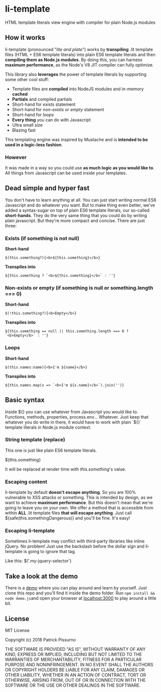 # li-template
HTML template literals view engine with compiler for plain Node.js modules

## How it works
li-template (pronounced "_lite and plate_") works by **transpiling** .lit template files (HTML + ES6 template literals) into plain ES6 template literals and then **compiling them as Node.js modules**. By doing this, you can harness **maximum performance**, as the Node's V8 JIT compiler can fully optimize.

This library also **leverages** the power of template literals by supporting some other cool stuff:
- Template files are **compiled** into NodeJS modules and in-memory **cached**
- **Partials** and compiled partials
- Short-hand for _exists_ statement
- Short-hand for _non-exists or empty_ statement
- Short-hand for _loops_
- **Every thing** you can do with Javascript
- Ultra small size
- Blazing fast

This templating engine was inspired by Mustache and is **intended to be used in a logic-less fashion**.

### However

It was made in a way so you could use **as much logic as you would like to**. All things from Javascript can be used inside your templates.

## Dead simple and hyper fast
You don't have to learn anything at all. You can just start writing normal ES6 Javascript and do whatever you want. But to make thing even better, we've added a syntax-sugar on top of plain ES6 template literals, our so-called **short-hands**. They do the very same thing that you could do by writing plain javascript. But they're more compact and concise. There are just three:

### Exists (if something is not null)
**Short-hand**

```$(this.something?){<b>${this.something}</b>}```

**Transpiles into**

```${this.something ? `<b>${this.something}</b>` : ''}```


### Non-exists or empty (if something is null or something.length === 0)
**Short-hand**

```$(!this.something?){<b>Empty</b>}```

**Transpiles into**

```${this.something == null || this.something.length === 0 ? `<b>Empty</b>` : ''}```


### Loops
**Short-hand**

```$(this.names:name){<b>I'm ${name}</b>}```

**Transpiles into**

```${this.names.map(x => `<b>I'm ${x.name}</b>`).join('')}```


## Basic syntax
Inside ${} you can use whatever from Javascript you would like to. Functions, methods, properties, process.env... Whatever. Just keep that whatever you do write in there, it would have to work with plain `${}` template literals in Node.js module context.

### String template (replace)
This one is just like plain ES6 template literals.

${this.something}

It will be replaced at render time with _this.something_'s value.

### Escaping content
li-template by default **doesn't escape anything**. So you are 100% vulnerable to XSS attacks or something. This is intended by design, as we want to achieve **maximum performance**. But this doesn't mean that we're going to leave you on your own. We offer a method that is accessible from within **ALL** .lit template files **that will escape anything**. Just call ${safe(this.somethingDangerous)} and you'll be fine. It's easy!

### Escaping li-template
Sometimes li-template may conflict with third-party libraries like inline jQuery. No problem! Just use the backslash before the dollar sign and li-template is going to ignore that tag.

Like this: \$('.my-jquery-selector')

## Take a look at the demo
There is a [demo](https://github.com/patrickpissurno/li-template/tree/master/demo) where you can play around and learn by yourself. Just clone this repo and you'll find it inside the demo folder. Run ```npm install && node demo.js```and open your browser at [localhost:3000](http://localhost:3000) to play around a little bit.

## License
MIT License

Copyright (c) 2018 Patrick Pissurno

THE SOFTWARE IS PROVIDED "AS IS", WITHOUT WARRANTY OF ANY KIND, EXPRESS OR
IMPLIED, INCLUDING BUT NOT LIMITED TO THE WARRANTIES OF MERCHANTABILITY,
FITNESS FOR A PARTICULAR PURPOSE AND NONINFRINGEMENT. IN NO EVENT SHALL THE
AUTHORS OR COPYRIGHT HOLDERS BE LIABLE FOR ANY CLAIM, DAMAGES OR OTHER
LIABILITY, WHETHER IN AN ACTION OF CONTRACT, TORT OR OTHERWISE, ARISING FROM,
OUT OF OR IN CONNECTION WITH THE SOFTWARE OR THE USE OR OTHER DEALINGS IN THE
SOFTWARE.